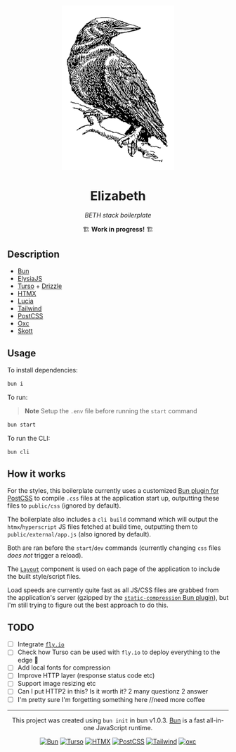 <div align=center>

<picture>
  <source
    media="(prefers-color-scheme: dark)"
    srcset="src/static/crow-white.png"
  />
  <img alt="logo" src="src/static/crow.png" width="256">
</picture>

# Elizabeth

_BETH stack boilerplate_

🏗️ **Work in progress!** 🏗️

</div>

## Description

- [Bun][bun-url]
- [ElysiaJS][elysia-url]
- [Turso][turso-url] + [Drizzle][drizzle-url]
- [HTMX][htmx-url]
- [Lucia][lucia-url]
- [Tailwind][tailwind-url]
- [PostCSS][postcss-url]
- [Oxc][oxc-url]
- [Skott][skott-url]

## Usage

To install dependencies:

```bash
bun i
```

To run:

> **Note**
> Setup the `.env` file before running the `start` command

```bash
bun start
```

To run the CLI:

```bash
bun cli
```

## How it works

For the styles, this boilerplate currently uses a customized [Bun plugin for PostCSS](https://github.com/jliocsar/elizabeth/blob/main/plugins/postcss.ts) to compile `.css` files at the application start up, outputting these files to `public/css` (ignored by default).

The boilerplate also includes a `cli build` command which will output the `htmx`/`hyperscript` JS files fetched at build time, outputting them to `public/external/app.js` (also ignored by default).

Both are ran before the `start`/`dev` commands (currently changing `css` files _does not_ trigger a reload).

The [`Layout`](https://github.com/jliocsar/elizabeth/blob/main/src/components/layout/index.tsx) component is used on each page of the application to include the built style/script files.

Load speeds are currently quite fast as all JS/CSS files are grabbed from the application's server (gzipped by the [`static-compression` Bun plugin](https://github.com/jliocsar/elizabeth/blob/main/plugins/static-compression.ts)), but I'm still trying to figure out the best approach to do this.

## TODO

- [ ] Integrate [`fly.io`](https://fly.io/)
- [ ] Check how Turso can be used with `fly.io` to deploy everything to the edge 🚀
- [ ] Add local fonts for compression
- [ ] Improve HTTP layer (response status code etc)
- [ ] Support image resizing etc
- [ ] Can I put HTTP2 in this? Is it worth it? 2 many questionz 2 answer
- [ ] I'm pretty sure I'm forgetting something here //need more coffee

---

<div align=center>

This project was created using `bun init` in bun v1.0.3. [Bun](https://bun.sh) is a fast all-in-one JavaScript runtime.

[![Bun][bun-badge]][bun-url]
[![Turso][turso-badge]][turso-url]
[![HTMX][htmx-badge]][htmx-url]
[![PostCSS][postcss-badge]][postcss-url]
[![Tailwind][tailwind-badge]][tailwind-url]
[![oxc][oxc-badge]][oxc-url]

</div>

[bun-badge]: https://img.shields.io/badge/bun-fbf0df?style=flat-square&logo=bun&logoColor=fbf0df&color=14151a
[bun-url]: https://bun.sh/
[turso-badge]: https://img.shields.io/badge/turso-121c22?style=flat-square&logo=turso&logoColor=4ff8d2
[turso-url]: https://turso.tech/
[tailwind-badge]: https://img.shields.io/badge/tailwind-0f172a?style=flat-square&logo=tailwindcss&logoColor=38bdf8
[tailwind-url]: https://tailwindcss.com/
[postcss-badge]: https://img.shields.io/badge/postcss-211D14?style=flat-square&logo=postcss&logoColor=DD3A0A
[postcss-url]: https://postcss.org/
[htmx-badge]: https://img.shields.io/badge/‹&#47;›_htmx-111?style=flat-square
[htmx-url]: https://htmx.org/
[oxc-badge]: https://img.shields.io/badge/oxc-273455?style=flat-square&color=9adcd8
[oxc-url]: https://github.com/web-infra-dev/oxc
[elysia-url]: https://elysiajs.com/
[drizzle-url]: https://orm.drizzle.team/
[lucia-url]: https://lucia-auth.com/
[skott-url]: https://github.com/antoine-coulon/skott
